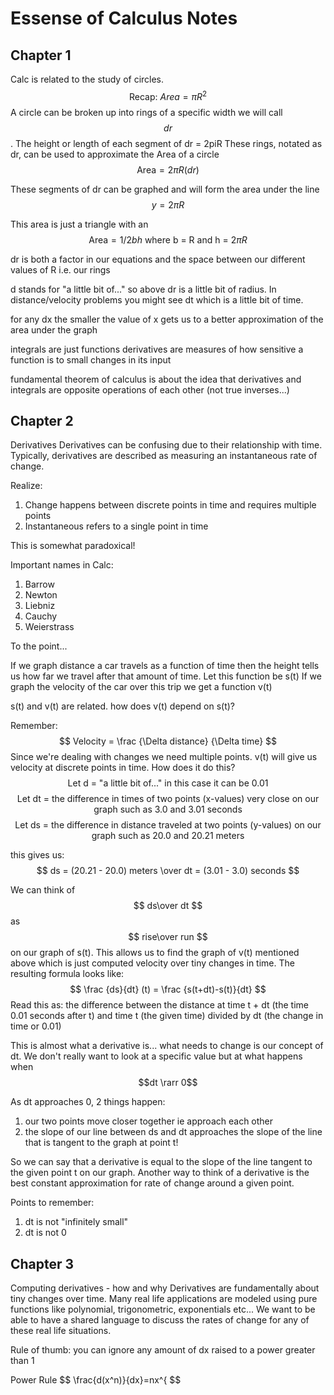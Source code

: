 # Essense of Calculus Notes

## Chapter 1

Calc is related to the study of circles.
$$\text{Recap: }Area = \pi R^2$$
A circle can be broken up into rings of a specific width we will call $$dr$$.
The height or length of each segment of dr = 2piR
These rings, notated as dr, can be used to approximate the Area of a circle
$$\text{Area} = 2 \pi R(dr)$$

These segments of dr can be graphed and will form the area under the line
$$y=2 \pi R$$

This area is just a triangle with an $$\text{Area} = 1/2bh \text{ where b = R and h = 2} \pi R$$

dr is both a factor in our equations and the space between our different values of R i.e. our rings

d stands for "a little bit of..." so above dr is a little bit of radius. In distance/velocity problems you might see dt which is a little bit of time.

for any dx the smaller the value of x gets us to a better approximation of the area under the graph

integrals are just functions
derivatives are measures of how sensitive a function is to small changes in its input

fundamental theorem of calculus is about the idea that derivatives and integrals are opposite operations of each other (not true inverses...)

## Chapter 2
Derivatives
Derivatives can be confusing due to their relationship with time. Typically, derivatives are described as measuring an instantaneous rate of change. 

Realize:
1. Change happens between discrete points in time and requires multiple points
2. Instantaneous refers to a single point in time

This is somewhat paradoxical!

Important names in Calc:
 1. Barrow
 2. Newton
 3. Liebniz
 4. Cauchy
 5. Weierstrass


To the point...

If we graph distance a car travels as a function of time then the height tells us how far we travel after that amount of time. Let this function be s(t)
If we graph the velocity of the car over this trip we get a function v(t)

s(t) and v(t) are related. 
how does v(t) depend on s(t)?

Remember:
$$
Velocity = \frac {\Delta distance} {\Delta time}
$$
Since we're dealing with changes we need multiple points. v(t) will give us velocity at discrete points in time. How does it do this?
$$\text{Let d = "a little bit of..." in this case it can be 0.01}$$
$$\text {Let dt = the difference in times of two points (x-values) very close on our graph such as 3.0 and 3.01 seconds}$$
$$\text{Let ds = the difference in distance traveled at two points (y-values) on our graph such as 20.0 and 20.21 meters}$$

this gives us:
$$
ds = (20.21 - 20.0) meters \over dt = (3.01 - 3.0) seconds
$$

We can think of $$ ds\over dt $$ as $$ rise\over run $$ on our graph of s(t). This allows us to find the graph of v(t) mentioned above which is just computed velocity over tiny changes in time. The resulting formula looks like:
$$
\frac {ds}{dt} (t) = \frac {s(t+dt)-s(t)}{dt}
$$
Read this as: 
the difference between the distance at time t + dt (the time 0.01 seconds after t) and time t (the given time) divided by dt (the change in time or 0.01)
 
 This is almost what a derivative is... what needs to change is our concept of dt. We don't really want to look at a specific value but at what happens when $$dt \rarr 0$$

As dt approaches 0, 2 things happen:
1. our two points move closer together ie approach each other
2. the slope of our line between ds and dt approaches the slope of the line that is tangent to the graph at point t!

So we can say that a derivative is equal to the slope of the line tangent to the given point t on our graph. Another way to think of a derivative is the best constant approximation for rate of change around  a given point.

Points to remember:
1. dt is not "infinitely small"
2. dt is not 0

## Chapter 3
Computing derivatives - how and why
Derivatives are fundamentally about tiny changes over time. Many real life applications are modeled using pure functions like polynomial, trigonometric, exponentials etc... We want to be able to have a shared language to discuss the rates of change for any of these real life situations. 

Rule of thumb: you can ignore any amount of dx raised to a power greater than 1

Power Rule
$$
\frac{d(x^n)}{dx}=nx^{
$$
<!--stackedit_data:
eyJoaXN0b3J5IjpbMjA0MDIzODk5MiwtMzk4NDUxNTgyLDExNz
U1MTYyOTZdfQ==
-->
